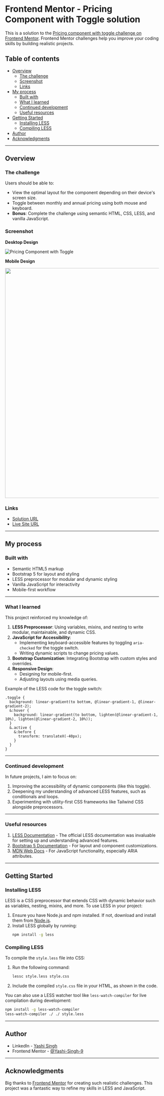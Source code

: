 # Frontend Mentor - Pricing Component with Toggle solution

This is a solution to the [Pricing component with toggle challenge on Frontend Mentor](https://www.frontendmentor.io/challenges/pricing-component-with-toggle-8vPwRMIC). Frontend Mentor challenges help you improve your coding skills by building realistic projects.

## Table of contents

- [Overview](#overview)
  - [The challenge](#the-challenge)
  - [Screenshot](#screenshot)
  - [Links](#links)
- [My process](#my-process)
  - [Built with](#built-with)
  - [What I learned](#what-i-learned)
  - [Continued development](#continued-development)
  - [Useful resources](#useful-resources)
- [Getting Started](#getting-started)
  - [Installing LESS](#installing-less)
  - [Compiling LESS](#compiling-less)
- [Author](#author)
- [Acknowledgments](#acknowledgments)

---

## Overview

### The challenge

Users should be able to:

- View the optimal layout for the component depending on their device's screen size.
- Toggle between monthly and annual pricing using both mouse and keyboard.
- **Bonus**: Complete the challenge using semantic HTML, CSS, LESS, and vanilla JavaScript.

### Screenshot

**Desktop Design**

![Pricing Component with Toggle](design/desktop-design.png)

**Mobile Design**

<img src="design/mobile-design.png" height="750">

### Links

- [Solution URL](https://www.frontendmentor.io/solutions)
- [Live Site URL](https://your-live-site-url.com)

---

## My process

### Built with

- Semantic HTML5 markup
- Bootstrap 5 for layout and styling
- LESS preprocessor for modular and dynamic styling
- Vanilla JavaScript for interactivity
- Mobile-first workflow

---

### What I learned

This project reinforced my knowledge of:

1. **LESS Preprocessor**: Using variables, mixins, and nesting to write modular, maintainable, and dynamic CSS.
2. **JavaScript for Accessibility**:
   - Implementing keyboard-accessible features by toggling `aria-checked` for the toggle switch.
   - Writing dynamic scripts to change pricing values.
3. **Bootstrap Customization**: Integrating Bootstrap with custom styles and overrides.
4. **Responsive Design**:
   - Designing for mobile-first.
   - Adjusting layouts using media queries.

Example of the LESS code for the toggle switch:

```less
.toggle {
  background: linear-gradient(to bottom, @linear-gradient-1, @linear-gradient-2);
  &:hover {
    background: linear-gradient(to bottom, lighten(@linear-gradient-1, 10%), lighten(@linear-gradient-2, 10%));
  }
  &.active {
    &:before {
      transform: translateX(-40px);
    }
  }
}
```

---

### Continued development

In future projects, I aim to focus on:

1. Improving the accessibility of dynamic components (like this toggle).
2. Deepening my understanding of advanced LESS features, such as conditionals and loops.
3. Experimenting with utility-first CSS frameworks like Tailwind CSS alongside preprocessors.

---

### Useful resources

1. [LESS Documentation](https://lesscss.org/) - The official LESS documentation was invaluable for setting up and understanding advanced features.
2. [Bootstrap 5 Documentation](https://getbootstrap.com/docs/5.3/getting-started/introduction/) - For layout and component customizations.
3. [MDN Web Docs](https://developer.mozilla.org/) - For JavaScript functionality, especially ARIA attributes.

---

## Getting Started

### Installing LESS

LESS is a CSS preprocessor that extends CSS with dynamic behavior such as variables, nesting, mixins, and more. To use LESS in your project:

1. Ensure you have Node.js and npm installed. If not, download and install them from [Node.js](https://nodejs.org/).
2. Install LESS globally by running:
   ```bash
   npm install -g less
   ```

### Compiling LESS

To compile the `style.less` file into CSS:

1. Run the following command:
   ```bash
   lessc style.less style.css
   ```
2. Include the compiled `style.css` file in your HTML, as shown in the code.

You can also use a LESS watcher tool like `less-watch-compiler` for live compilation during development:
   ```bash
   npm install -g less-watch-compiler
   less-watch-compiler ./ ./ style.less
   ```

---

## Author

- LinkedIn - [Yashi Singh](https://www.linkedin.com/in/yashi-singh-b4143a246)
- Frontend Mentor - [@Yashi-Singh-9](https://www.frontendmentor.io/profile/Yashi-Singh-9)

---

## Acknowledgments

Big thanks to [Frontend Mentor](https://www.frontendmentor.io) for creating such realistic challenges. This project was a fantastic way to refine my skills in LESS and JavaScript. 